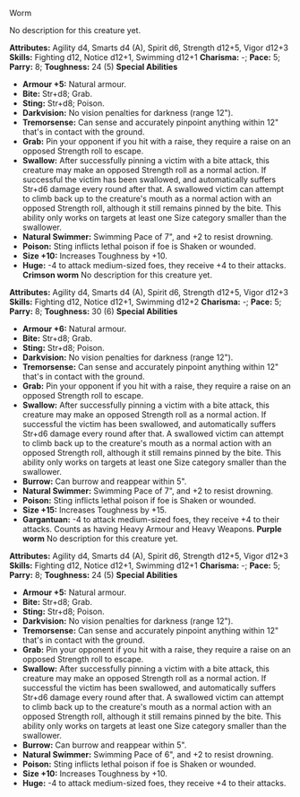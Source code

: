Worm

No description for this creature yet.

**Attributes:** Agility d4, Smarts d4 (A), Spirit d6, Strength d12+5,
Vigor d12+3
**Skills:** Fighting d12, Notice d12+1, Swimming d12+1
**Charisma:** -; **Pace:** 5; **Parry:** 8; **Toughness:** 24 (5)
**Special Abilities**
- **Armour +5:** Natural armour.
- **Bite:** Str+d8; Grab.
- **Sting:** Str+d8; Poison.
- **Darkvision:** No vision penalties for darkness (range 12").
- **Tremorsense:** Can sense and accurately pinpoint anything within
12" that's in contact with the ground.
- **Grab:** Pin your opponent if you hit with a raise, they require a
raise on an opposed Strength roll to escape.
- **Swallow:** After successfully pinning a victim with a bite attack,
this creature may make an opposed Strength roll as a normal action. If
successful the victim has been swallowed, and automatically suffers
Str+d6 damage every round after that. A swallowed victim can attempt to
climb back up to the creature's mouth as a normal action with an
opposed Strength roll, although it still remains pinned by the bite.
This ability only works on targets at least one Size category smaller
than the swallower.
- **Natural Swimmer:** Swimming Pace of 7", and +2 to resist drowning.
- **Poison:** Sting inflicts lethal poison if foe is Shaken or wounded.
- **Size +10:** Increases Toughness by +10.
- **Huge:** -4 to attack medium-sized foes, they receive +4 to their
attacks.
**Crimson worm**
No description for this creature yet.

**Attributes:** Agility d4, Smarts d4 (A), Spirit d6, Strength d12+5,
Vigor d12+3
**Skills:** Fighting d12, Notice d12+1, Swimming d12+2
**Charisma:** -; **Pace:** 5; **Parry:** 8; **Toughness:** 30 (6)
**Special Abilities**
- **Armour +6:** Natural armour.
- **Bite:** Str+d8; Grab.
- **Sting:** Str+d8; Poison.
- **Darkvision:** No vision penalties for darkness (range 12").
- **Tremorsense:** Can sense and accurately pinpoint anything within
12" that's in contact with the ground.
- **Grab:** Pin your opponent if you hit with a raise, they require a
raise on an opposed Strength roll to escape.
- **Swallow:** After successfully pinning a victim with a bite attack,
this creature may make an opposed Strength roll as a normal action. If
successful the victim has been swallowed, and automatically suffers
Str+d6 damage every round after that. A swallowed victim can attempt to
climb back up to the creature's mouth as a normal action with an
opposed Strength roll, although it still remains pinned by the bite.
This ability only works on targets at least one Size category smaller
than the swallower.
- **Burrow:** Can burrow and reappear within 5".
- **Natural Swimmer:** Swimming Pace of 7", and +2 to resist drowning.
- **Poison:** Sting inflicts lethal poison if foe is Shaken or wounded.
- **Size +15:** Increases Toughness by +15.
- **Gargantuan:** -4 to attack medium-sized foes, they receive +4 to
their attacks. Counts as having Heavy Armour and Heavy Weapons.
**Purple worm**
No description for this creature yet.

**Attributes:** Agility d4, Smarts d4 (A), Spirit d6, Strength d12+5,
Vigor d12+3
**Skills:** Fighting d12, Notice d12+1, Swimming d12+1
**Charisma:** -; **Pace:** 5; **Parry:** 8; **Toughness:** 24 (5)
**Special Abilities**
- **Armour +5:** Natural armour.
- **Bite:** Str+d8; Grab.
- **Sting:** Str+d8; Poison.
- **Darkvision:** No vision penalties for darkness (range 12").
- **Tremorsense:** Can sense and accurately pinpoint anything within
12" that's in contact with the ground.
- **Grab:** Pin your opponent if you hit with a raise, they require a
raise on an opposed Strength roll to escape.
- **Swallow:** After successfully pinning a victim with a bite attack,
this creature may make an opposed Strength roll as a normal action. If
successful the victim has been swallowed, and automatically suffers
Str+d6 damage every round after that. A swallowed victim can attempt to
climb back up to the creature's mouth as a normal action with an
opposed Strength roll, although it still remains pinned by the bite.
This ability only works on targets at least one Size category smaller
than the swallower.
- **Burrow:** Can burrow and reappear within 5".
- **Natural Swimmer:** Swimming Pace of 6", and +2 to resist drowning.
- **Poison:** Sting inflicts lethal poison if foe is Shaken or wounded.
- **Size +10:** Increases Toughness by +10.
- **Huge:** -4 to attack medium-sized foes, they receive +4 to their
attacks.

